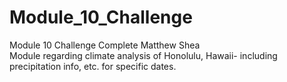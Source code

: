 # Module_10_Challenge
Module 10 Challenge Complete Matthew Shea\
Module regarding climate analysis of Honolulu, Hawaii- including precipitation info, etc. for specific dates.
